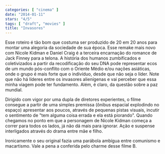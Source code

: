 ```yaml
---
categories: [ "cinema" ]
date: "2014-01-11"
stars: "4/5"
tags: [ "draft", "movies" ]
title: "Invasores"
---
```

Esse roteiro é tão bom que costuma ser produzido de 20 em 20 anos para montar uma alegoria da sociedade de sua época. Esse remake mais novo com Nicole Kidman e Daniel Craig é a terceira encarnação do romance de Jack Finney para a telona. A história dos humanos zumbificados e coletivizados a partir da recodificação do seu DNA pode representar ecos de um mundo pós-conflito com o Oriente Médio e/ou nações asiáticas, onde o grupo é mais forte que o indivíduo, desde que não seja o líder. Note que não há líderes entre os invasores alienígenas e vai perceber que essa minha viagem pode ter fundamento. Além, é claro, da questão sobre a paz mundial.

Dirigido com vigor por uma dupla de diretores experientes, o filme consegue a partir de uma simples premissa (ônibus espacial explodindo no espaço) apresentar aos poucos, através de pequenas pistas visuais, incutir o sentimento de "tem alguma coisa errada e ela está piorando". Quando chegamos no ponto em que a personagem de Nicole Kidman começa a correr para todos os lados, já não dá mais para ignorar. Ação e suspense interligados através do drama entre mãe e filho.

Ironicamente o seu original fazia uma parábola ambígua entre comunismo e macartismo. Vale a pena a conferida pelo charme desse filme B.
